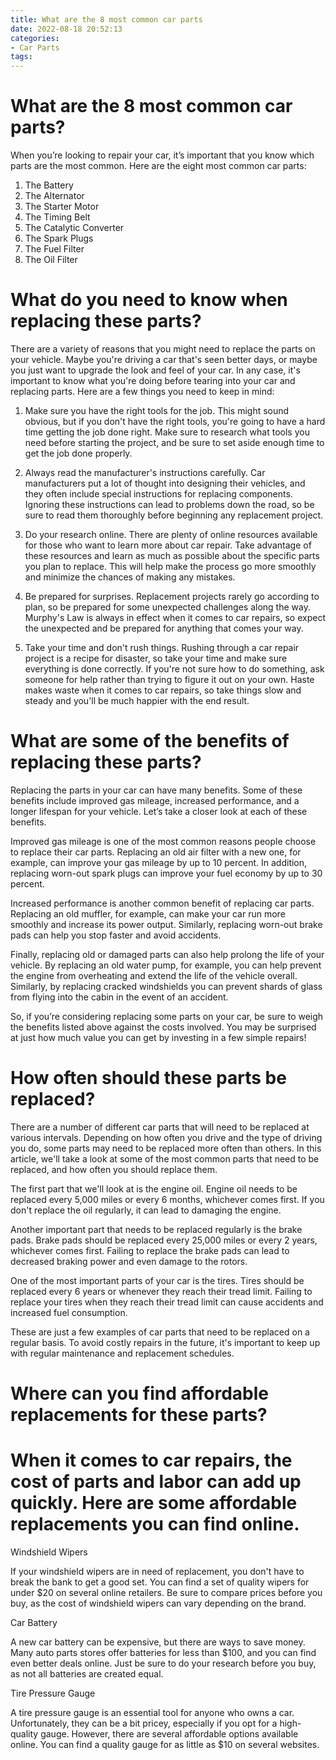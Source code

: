 ```yaml
---
title: What are the 8 most common car parts
date: 2022-08-18 20:52:13
categories:
- Car Parts
tags:
---
```



#  What are the 8 most common car parts?

When you’re looking to repair your car, it’s important that you know which parts are the most common. Here are the eight most common car parts:

1. The Battery
2. The Alternator
3. The Starter Motor
4. The Timing Belt
5. The Catalytic Converter
6. The Spark Plugs
7. The Fuel Filter
8. The Oil Filter

#  What do you need to know when replacing these parts?

There are a variety of reasons that you might need to replace the parts on your vehicle. Maybe you're driving a car that's seen better days, or maybe you just want to upgrade the look and feel of your car. In any case, it's important to know what you're doing before tearing into your car and replacing parts. Here are a few things you need to keep in mind:

1. Make sure you have the right tools for the job. This might sound obvious, but if you don't have the right tools, you're going to have a hard time getting the job done right. Make sure to research what tools you need before starting the project, and be sure to set aside enough time to get the job done properly.

2. Always read the manufacturer's instructions carefully. Car manufacturers put a lot of thought into designing their vehicles, and they often include special instructions for replacing components. Ignoring these instructions can lead to problems down the road, so be sure to read them thoroughly before beginning any replacement project.

3. Do your research online. There are plenty of online resources available for those who want to learn more about car repair. Take advantage of these resources and learn as much as possible about the specific parts you plan to replace. This will help make the process go more smoothly and minimize the chances of making any mistakes.

4. Be prepared for surprises. Replacement projects rarely go according to plan, so be prepared for some unexpected challenges along the way. Murphy's Law is always in effect when it comes to car repairs, so expect the unexpected and be prepared for anything that comes your way.

5. Take your time and don't rush things. Rushing through a car repair project is a recipe for disaster, so take your time and make sure everything is done correctly. If you're not sure how to do something, ask someone for help rather than trying to figure it out on your own. Haste makes waste when it comes to car repairs, so take things slow and steady and you'll be much happier with the end result.

#  What are some of the benefits of replacing these parts?

Replacing the parts in your car can have many benefits. Some of these benefits include improved gas mileage, increased performance, and a longer lifespan for your vehicle. Let’s take a closer look at each of these benefits.

Improved gas mileage is one of the most common reasons people choose to replace their car parts. Replacing an old air filter with a new one, for example, can improve your gas mileage by up to 10 percent. In addition, replacing worn-out spark plugs can improve your fuel economy by up to 30 percent.

Increased performance is another common benefit of replacing car parts. Replacing an old muffler, for example, can make your car run more smoothly and increase its power output. Similarly, replacing worn-out brake pads can help you stop faster and avoid accidents.

Finally, replacing old or damaged parts can also help prolong the life of your vehicle. By replacing an old water pump, for example, you can help prevent the engine from overheating and extend the life of the vehicle overall. Similarly, by replacing cracked windshields you can prevent shards of glass from flying into the cabin in the event of an accident.

So, if you’re considering replacing some parts on your car, be sure to weigh the benefits listed above against the costs involved. You may be surprised at just how much value you can get by investing in a few simple repairs!

#  How often should these parts be replaced?

There are a number of different car parts that will need to be replaced at various intervals. Depending on how often you drive and the type of driving you do, some parts may need to be replaced more often than others. In this article, we'll take a look at some of the most common parts that need to be replaced, and how often you should replace them.

The first part that we'll look at is the engine oil. Engine oil needs to be replaced every 5,000 miles or every 6 months, whichever comes first. If you don't replace the oil regularly, it can lead to damaging the engine.

Another important part that needs to be replaced regularly is the brake pads. Brake pads should be replaced every 25,000 miles or every 2 years, whichever comes first. Failing to replace the brake pads can lead to decreased braking power and even damage to the rotors.

One of the most important parts of your car is the tires. Tires should be replaced every 6 years or whenever they reach their tread limit. Failing to replace your tires when they reach their tread limit can cause accidents and increased fuel consumption.

These are just a few examples of car parts that need to be replaced on a regular basis. To avoid costly repairs in the future, it's important to keep up with regular maintenance and replacement schedules.

#  Where can you find affordable replacements for these parts?

#  When it comes to car repairs, the cost of parts and labor can add up quickly. Here are some affordable replacements you can find online.

Windshield Wipers

If your windshield wipers are in need of replacement, you don't have to break the bank to get a good set. You can find a set of quality wipers for under $20 on several online retailers. Be sure to compare prices before you buy, as the cost of windshield wipers can vary depending on the brand.

Car Battery

A new car battery can be expensive, but there are ways to save money. Many auto parts stores offer batteries for less than $100, and you can find even better deals online. Just be sure to do your research before you buy, as not all batteries are created equal.

Tire Pressure Gauge

A tire pressure gauge is an essential tool for anyone who owns a car. Unfortunately, they can be a bit pricey, especially if you opt for a high-quality gauge. However, there are several affordable options available online. You can find a quality gauge for as little as $10 on several websites.